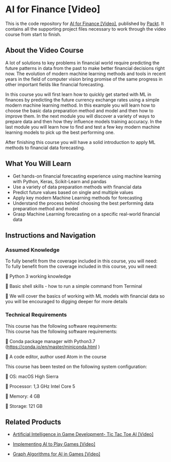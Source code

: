


# AI for Finance [Video]
This is the code repository for [AI for Finance [Video]](https://www.packtpub.com/application-development/ai-finance-video?utm_source=github&utm_medium=repository&utm_campaign=9781789803778), published by [Packt](https://www.packtpub.com/?utm_source=github). It contains all the supporting project files necessary to work through the video course from start to finish.
## About the Video Course
A lot of solutions to key problems in financial world require predicting the future patterns in data from the past to make better financial decisions right now. The evolution of modern machine learning methods and tools in recent years in the field of computer vision  bring promise of the same progress in other important fields like financial forecasting.

In this course you will first learn how to quickly get started with ML in finances by predicting the future currency exchange rates using a simple modern machine learning method. In this example you will learn how to choose the basic data preparation method and model and then how to improve them. In the next module you will discover a variety of ways to prepare data and then how they influence models training accuracy. In the last module you will learn how to find and test a few key modern machine learning models to pick up the best performing one.

After finishing this course you will have a solid introduction to apply ML methods to financial data forecasting.


<H2>What You Will Learn</H2>
<DIV class=book-info-will-learn-text>
<UL>
<LI>Get hands-on financial forecasting experience using machine learning with Python, Keras, Scikit-Learn and pandas 
<LI>Use a variety of data preparation methods with financial data 
<LI>Predict future values based on single and multiple values 
<LI>Apply key modern Machine Learning methods for forecasting 
<LI>Understand the process behind choosing the best performing data preparation method and model 
<LI>Grasp Machine Learning forecasting on a specific real-world financial data </LI></UL></DIV>

## Instructions and Navigation
### Assumed Knowledge
To fully benefit from the coverage included in this course, you will need:<br/>
To fully benefit from the coverage included in this course, you will need:

	Python 3 working knowledge

	Basic shell skills - how to run a simple command from Terminal

	We will cover the basics of working with ML models with financial data so you will be encouraged to digging deeper for more details

### Technical Requirements
This course has the following software requirements:<br/>
This course has the following software requirements:

	Conda package manager with Python3.7 (https://conda.io/en/master/miniconda.html )

	A code editor, author used Atom in the course

This course has been tested on the following system configuration:

	OS: macOS High Sierra

	Processor: 1,3 GHz Intel Core 5

	Memory: 4 GB

	Storage: 121 GB


## Related Products
* [Artificial Intelligence in Game Development- Tic Tac Toe AI [Video]](https://www.packtpub.com/application-development/artificial-intelligence-game-development-tic-tac-toe-ai-video?utm_source=github&utm_medium=repository&utm_campaign=9781838644772)

* [Implementing AI to Play Games [Video]](https://www.packtpub.com/application-development/implementing-ai-play-games-video?utm_source=github&utm_medium=repository&utm_campaign=9781788476539)

* [Graph Algorithms for AI in Games [Video]](https://www.packtpub.com/application-development/graph-algorithms-ai-games-video?utm_source=github&utm_medium=repository&utm_campaign=9781788472180)

